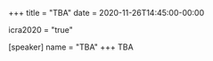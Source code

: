 +++
title = "TBA"
date = 2020-11-26T14:45:00-00:00

icra2020 = "true"

[speaker]
  name = "TBA"
+++
TBA

